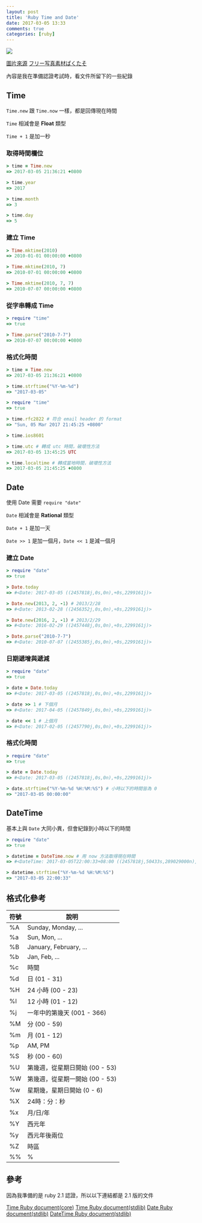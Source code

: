 ```yaml
---
layout: post
title: 'Ruby Time and Date'
date: 2017-03-05 13:33
comments: true
categories: [ruby]
---
```

![](http://i.imgur.com/EsiorQx.jpg)

[圖片來源](https://www.pakutaso.com/20160628181pc-11.html)
[フリー写真素材ぱくたそ](https://www.pakutaso.com/)

內容是我在準備認證考試時，看文件所留下的一些紀錄

<!-- more -->

## Time

`Time.new` 跟 `Time.now` 一樣，都是回傳現在時間

`Time` 相減會是 **Float** 類型

`Time + 1`  是加一秒

### 取得時間欄位

```ruby
> time = Time.new
=> 2017-03-05 21:36:21 +0800

> time.year
=> 2017

> time.month
=> 3

> time.day
=> 5
```

### 建立 Time

```ruby
> Time.mktime(2010)
=> 2010-01-01 00:00:00 +0800

> Time.mktime(2010, 7)
=> 2010-07-01 00:00:00 +0800

> Time.mktime(2010, 7, 7)
=> 2010-07-07 00:00:00 +0800
```

### 從字串轉成 Time

```ruby
> require "time"
=> true

> Time.parse("2010-7-7")
=> 2010-07-07 00:00:00 +0800
```

### 格式化時間

```ruby
> time = Time.new
=> 2017-03-05 21:36:21 +0800

> time.strftime("%Y-%m-%d")
=> "2017-03-05"

> require "time"
=> true

> time.rfc2822 # 符合 email header 的 format
=> "Sun, 05 Mar 2017 21:45:25 +0800"

> time.ios8601

> time.utc # 轉成 utc 時間，破壞性方法
=> 2017-03-05 13:45:25 UTC

> time.localtime # 轉成當地時間，破壞性方法
=> 2017-03-05 21:45:25 +0800
```

## Date

使用 Date 需要 `require "date"`

`Date` 相減會是 **Rational** 類型

`Date + 1`  是加一天

`Date >> 1` 是加一個月，`Date << 1` 是減一個月

### 建立 Date

```ruby
> require "date"
=> true

> Date.today
=> #<Date: 2017-03-05 ((2457818j,0s,0n),+0s,2299161j)>

> Date.new(2013, 2, -1) # 2013/2/28
=> #<Date: 2013-02-28 ((2456352j,0s,0n),+0s,2299161j)>

> Date.new(2016, 2, -1) # 2013/2/29
=> #<Date: 2016-02-29 ((2457448j,0s,0n),+0s,2299161j)>

> Date.parse("2010-7-7")
=> #<Date: 2010-07-07 ((2455385j,0s,0n),+0s,2299161j)>
```

### 日期遞增與遞減

```ruby
> require "date"
=> true

> date = Date.today
=> #<Date: 2017-03-05 ((2457818j,0s,0n),+0s,2299161j)>

> date >> 1 # 下個月
=> #<Date: 2017-04-05 ((2457849j,0s,0n),+0s,2299161j)>

> date << 1 # 上個月
=> #<Date: 2017-02-05 ((2457790j,0s,0n),+0s,2299161j)>
```

### 格式化時間

```ruby
> require "date"
=> true

> date = Date.today
=> #<Date: 2017-03-05 ((2457818j,0s,0n),+0s,2299161j)>

> date.strftime("%Y-%m-%d %H:%M:%S") # 小時以下的時間皆為 0
=> "2017-03-05 00:00:00"
```

## DateTime

基本上與 `Date` 大同小異，但會紀錄到小時以下的時間

```ruby
> require "date"
=> true

> datetime = DateTime.now # 用 now 方法取得現在時間
=> #<DateTime: 2017-03-05T22:00:33+08:00 ((2457818j,50433s,289029000n),+28800s,2299161j)>

> datetime.strftime("%Y-%m-%d %H:%M:%S")
=> "2017-03-05 22:00:33"
```

## 格式化參考

|符號|說明|
|----|----|
|%A	| Sunday, Monday, ... |
|%a	| Sun, Mon, ... |
|%B	| January, February, ... |
|%b	| Jan, Feb, ... |
|%c	| 時間 |
|%d	| 日 (01 - 31) |
|%H	| 24 小時 (00 - 23) |
|%l	| 12 小時 (01 - 12) |
|%j	| 一年中的第幾天 (001 - 366) |
|%M	| 分 (00 - 59) |
|%m	| 月 (01 - 12) |
|%p	| AM, PM |
|%S	| 秒 (00 - 60) |
|%U	| 第幾週，從星期日開始 (00 - 53) |
|%W	| 第幾週，從星期一開始 (00 - 53) |
|%w	| 星期幾，星期日開始 (0 - 6) |
|%X	| 24時：分：秒 |
|%x	| 月/日/年 |
|%Y	| 西元年 |
|%y	| 西元年後兩位 |
|%Z	| 時區 |
|%%	| % |

## 參考

因為我準備的是 ruby 2.1 認證，所以以下連結都是 2.1 版的文件

[Time Ruby document(core)](http://ruby-doc.org/core-2.1.0/Time.html)
[Time Ruby document(stdlib)](https://ruby-doc.org/stdlib-2.1.0/libdoc/time/rdoc/Time.html)
[Date Ruby document(stdlib)](https://ruby-doc.org/stdlib-2.1.0/libdoc/date/rdoc/Date.html)
[DateTime Ruby document(stdlib)](https://ruby-doc.org/stdlib-2.1.0/libdoc/date/rdoc/DateTime.html)

